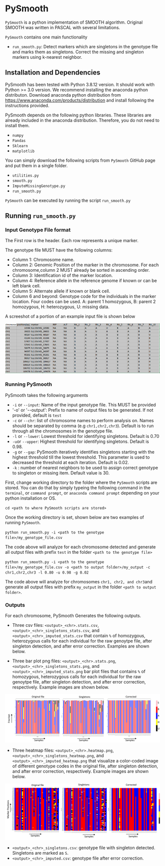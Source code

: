 
# PySmooth

`PySmooth` is a python implementation of SMOOTH algorithm. Original SMOOTH was written in PASCAL with several limitations.

`PySmooth` contains one main functionality 

- `run_smooth.py`: Detect markers which are singletons in the genotype file and marks them as singletons. Correct the missing and singleton markers using k-nearest neighbor.


## Installation and Dependencies

PySmooth has been tested with Python 3.8.12 version. It should work with Python >= 3.0 version. We recommend installing the anaconda python distributon. Download anaconda python distribution from https://www.anaconda.com/products/distribution and install following the instructions provided.

PySmooth depends on the following python libraries. These libraries are already included in the anaconda distribution. Therefore, you do not need to install them.

- `numpy`
- `Pandas`
- `Sklearn`
- `matplotlib`

You can simply download the following scripts from `PySmooth` GitHub page and put them in a single folder. 

- `utilities.py`
- `smooth.py`
- `ImputeMissingGenotype.py`
- `run_smooth.py`

`PySmooth` can be executed by running the script `run_smooth.py`

## Running `run_smooth.py`

### Input Genotype File format

The First row is the header. Each row represents a unique marker.

The genotype file MUST have the following columns:

- Column 1: Chromosome name.
- Column 2: Genomic Position of the marker in the chromosome. For each chromosome,column 2 MUST already be sorted in ascending order.
- Column 3: Identification id of the marker location. 
- Column 4: Reference allele in the reference genome if known or can be left blank cell.
- Column 5: Alternate allele if known or blank cell.
- Column 6 and beyond: Genotype code for the individuals in the marker location. Four codes can be used. A: parent 1 homozygous, B: parent 2 homozygous, H: heterozygous, U: missing data.

A screeshot of a portion of an example input file is shown below

![Example Input Genotype File](https://github.com/lncRNAAddict/PySmooth/blob/main/example/GenotypeInput.PNG)

### Running PySmooth

PySmooth takes the following arguments

- `-i` or `--input`: Name of the input genotype file. This MUST be provided
- '-o' or '--output': Prefix to name of output files to be generated. If not provided, default is `test`
- `-c` or `--chr`: list of chromosome names to perform analysis on. Names should be separated by comma (e.g `chr1,chr2,chr3`). Default is to run through all the chromosomes in the genotype file.
- `-l` or `--lower`: Lowest threshold for identifying singletons. Default is 0.70
- `-u`or `--upper`: Highest threshold for identifying singletons. Default is 0.98.
- `-g` or `--gap`: PySmooth iteratively identifies singletons starting with the highest threshold till the lowest threshold. This parameter is used to decreased the threshold at each iteration. Default is 0.02.
- `-k` : number of nearest neighbors to be used to assign correct genotype to singleton or missing item. Default value is 30.

First, change working directory to the folder where the `PySmooth` scripts are stored. You can do that by simply typeing the following command in the `terminal`, or `command prompt`, or  `anaconda command prompt` depending on your python installation or OS.

`cd <path to where PySmooth scripts are stored>`

Once the working directory is set, shown below are two examples of running `PySmooth`.

`python run_smooth.py -i <path to the genotype file>/my_genotype_file.csv`

The code above will analyze for each chromosome detected and generate all output files with prefix `test` in the folder `<path to the genotype file>`
  
`python run_smooth.py -i <path to the genotype file>/my_genotype_file.csv -o <path to output folder>/my_output -c chr1,chr2,chr3 -l 0.80 -u 0.98 -g 0.02`

The code above will analyze for chromosomes `chr1, chr2, and chr3`and generate all output files with prefix `my_output` in the folder `<path to output folder>`.


### Outputs

For each chromosome, PySmooth Generates the following outputs.

- Three csv files: `<output>_<chr>.stats.csv`, `<output>_<chr>_singletons_stats.csv`, and `<output>_<chr>_imputed_stats.csv` that contain `%` of homozygous, heterozygous calls for each individual for the raw genoytpe file, after singleton detection, and after error correction. Examples are shown below.

- Three bar plot png files: `<output>_<chr>.stats.png`, `<output>_<chr>_singletons_stats.png`, and `<output>_<chr>_imputed_stats.png` bar plot files that contains `%` of homozygous, heterozygous calls for each individual for the raw genoytpe file, after singleton detection, and after error correction, respectively. Example images are shown below.

![alt text](https://github.com/lncRNAAddict/PySmooth/blob/main/example/Slide3.PNG)

- Three heatmap files: `<output>_<chr>.heatmap.png`, `<output>_<chr>_singletons_heatmap.png`, and `<output>_<chr>_imputed_heatmap.png` that visualize a color-coded image of different genotype codes in the original file, after singleton detection, and after error correction, respectively. Example images are shown below.

![alt text](https://github.com/lncRNAAddict/PySmooth/blob/main/example/Slide2.PNG)

- `<output>_<chr>_singletons.csv`: genotype file with singleton detected. Singletons are marked as `S`. 
- `<output>_<chr>_imputed.csv`: genotype file after error correction.






